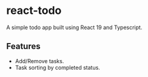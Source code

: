 # react-todo

A simple todo app built using React 19 and Typescript.

## Features

- Add/Remove tasks.
- Task sorting by completed status.
